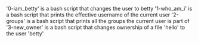 '0-iam_betty' is a bash script that changes the user to betty
'1-who_am_i' is a bash script that prints the effective username of the current user
'2-groups' is a bash script that prints all the groups the current user is part of
'3-new_owner' is a bash script that changes ownership of a file 'hello' to the user 'betty'
